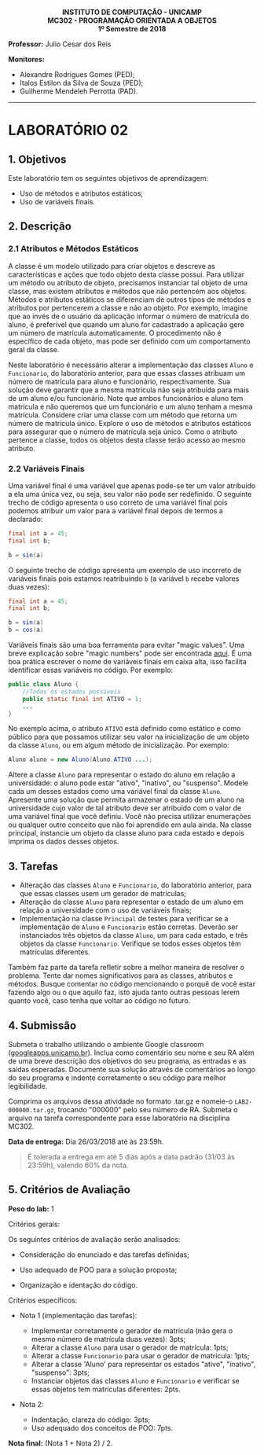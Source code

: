 <!-- Início de workaround com HTML -->
<p align="center">
    <b>
        INSTITUTO DE COMPUTAÇÃO - UNICAMP </br>
        MC302 - PROGRAMAÇÃO ORIENTADA A OBJETOS </br>
        1º Semestre de 2018 </br>
    </b>
</p>
<!-- Fim de workaround com HTML -->

**Professor:** Julio Cesar dos Reis

**Monitores:**
  - Alexandre Rodrigues Gomes (PED);
  - Italos Estilon da Silva de Souza (PED);
  - Guilherme Mendeleh Perrotta (PAD).
___
# LABORATÓRIO 02

## 1. Objetivos

Este laboratório tem os seguintes objetivos de aprendizagem:
* Uso de métodos e atributos estáticos;
* Uso de variáveis finais.

## 2. Descrição

### 2.1 Atributos e Métodos Estáticos

A classe é um modelo utilizado para criar objetos e descreve as características e ações que todo objeto desta classe possui. Para utilizar um método ou atributo de objeto, precisamos instanciar tal objeto de uma classe, mas existem atributos e métodos que não pertencem aos objetos. Métodos e atributos estáticos se diferenciam de outros tipos de métodos e atributos por pertencerem a classe e não ao objeto. Por exemplo, imagine que ao invés de o usuário da aplicação informar o número de matrícula do aluno, é preferível que quando um aluno for cadastrado a aplicação gere um número de matrícula automaticamente. O procedimento não é específico de cada objeto, mas pode ser definido com um comportamento geral da classe. 

Neste laboratório é necessário alterar a implementação das classes `Aluno` e `Funcionario`, do laboratório anterior, para que essas classes atribuam um número de matrícula para aluno e funcionário, respectivamente. Sua solução deve garantir que a mesma matrícula não seja atribuída para mais de um aluno e/ou funcionário. Note que ambos funcionários e aluno tem matrícula e não queremos que um funcionário e um aluno tenham a mesma matrícula. Considere criar uma classe com um método que retorna um número de matrícula único. Explore o uso de métodos e atributos estáticos para assegurar que o número de matrícula seja único. Como o atributo pertence a classe, todos os objetos desta classe terão acesso ao mesmo atributo.

### 2.2 Variáveis Finais

Uma variável final é uma variável que apenas pode-se ter um valor atribuído a ela uma única vez, ou seja, seu valor não pode ser redefinido. O seguinte trecho de código apresenta o uso correto de uma variável final pois podemos atribuir um valor para a variável final depois de termos a declarado:

```java
final int a = 45;
final int b;

b = sin(a)
```
O seguinte trecho de código apresenta um exemplo de uso incorreto de variáveis finais pois estamos reatribuindo `b` (a variável `b` recebe valores duas vezes):

```java
final int a = 45;
final int b;

b = sin(a)
b = cos(a)
```

Variáveis finais são uma boa ferramenta para evitar \"magic values\". Uma breve explicação sobre \"magic numbers\" pode ser encontrada [aqui](https://refactoring.guru/replace-magic-number-with-symbolic-constant). É uma boa prática escrever o nome de variáveis finais em caixa alta, isso facilita identificar essas variáveis no código. Por exemplo: 

```java
public class Aluno {
    //Todos os estados possíveis
    public static final int ATIVO = 1;
    ...
}
```


No exemplo acima, o atributo `ATIVO` está definido como estático e como público para que possamos utilizar seu valor na inicialização de um objeto da classe `Aluno`, ou em algum método de inicialização. Por exemplo:

```java
Aluno aluno = new Aluno(Aluno.ATIVO ...);

```
Altere a classe `Aluno` para representar o estado do aluno em relação a universidade: o aluno pode estar \"ativo\", \"inativo\", ou \"suspenso\". Modele cada um desses estados como uma variável final da classe `Aluno`. Apresente uma solução que permita armazenar o estado de um aluno na universidade cujo valor de tal atributo deve ser atribuído com o valor de uma variável final que você definiu. Você não precisa utilizar enumerações ou qualquer outro conceito que não foi aprendido em aula ainda. Na classe principal, instancie um objeto da classe aluno para cada estado e depois imprima os dados desses objetos.

## 3. Tarefas
* Alteração das classes `Aluno` e `Funcionario`, do laboratório anterior, para que essas classes usem um gerador de matrículas;
* Alteração da classe `Aluno` para representar o estado de um aluno em relação a universidade com o uso de variáveis finais;
* Implementação na classe `Principal` de testes para verificar se a implementação de `Aluno` e `Funcionario` estão corretas. Deverão ser instanciados três objetos da classe `Aluno`, um para cada estado, e três objetos da classe `Funcionario`. Verifique se todos esses objetos têm matrículas diferentes. 

Também faz parte da tarefa refletir sobre a melhor maneira de resolver o problema. Tente dar nomes significativos para as classes, atributos e métodos. Busque comentar no código mencionando o porquê de você estar fazendo algo ou o que aquilo faz, isto ajuda tanto outras pessoas lerem quanto você, caso tenha que voltar ao código no futuro.

## 4. Submissão

Submeta o trabalho utilizando o ambiente Google classroom ([googleapps.unicamp.br](https://googleapps.unicamp.br)). Inclua como comentário seu nome e seu RA além de uma breve descrição dos objetivos do seu programa, as entradas e as saídas esperadas. Documente sua solução através de comentários ao longo do seu programa e indente corretamente o seu código para melhor legibilidade.

Comprima os arquivos dessa atividade no formato .tar.gz e nomeie-o `LAB2-000000.tar.gz`, trocando "000000" pelo seu número de RA. Submeta o arquivo na tarefa correspondente para esse laboratório na disciplina MC302.

**Data de entrega:** Dia 26/03/2018 até às 23:59h.

> É tolerada a entrega em até 5 dias após a data padrão (31/03 às 23:59h), valendo 60% da nota.

## 5. Critérios de Avaliação

**Peso do lab:** 1

Critérios gerais:

Os seguintes critérios de avaliação serão analisados:

* Consideração do enunciado e das tarefas definidas;

* Uso adequado de POO para a solução proposta;

* Organização e identação do código.

Critérios específicos:

* Nota 1 (implementação das tarefas):
    - Implementar corretamente o gerador de matrícula (não gera o mesmo número de matrícula duas vezes): 3pts;
    - Alterar a classe `Aluno` para usar o gerador de matrícula: 1pts;
    - Alterar a classe `Funcionario` para usar o gerador de matrícula: 1pts;
    - Alterar a classe 'Aluno' para representar os estados \"ativo\", \"inativo\", \"suspenso\": 3pts;
    - Instanciar objetos das classes `Aluno` e `Funcionario` e verificar se essas objetos tem matrículas diferentes: 2pts.

* Nota 2:
    - Indentação, clareza do código: 3pts;
    - Uso adequado dos conceitos de POO: 7pts.

**Nota final:** (Nota 1 + Nota 2) / 2.
